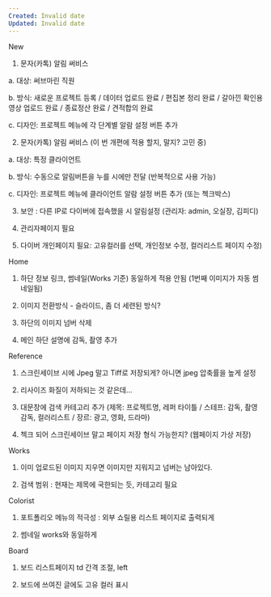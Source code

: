 ```yaml
---
Created: Invalid date
Updated: Invalid date
---
```

New

1. 문자(카톡) 알림 써비스

a. 대상: 써브마린 직원

b. 방식: 새로운 프로젝트 등록 / 데이터 업로드 완료 / 편집본 정리 완료 / 갈아낀 확인용 영상 업로드 완료 / 종료정산 완료 / 견적합의 완료

c. 디자인: 프로젝트 메뉴에 각 단계별 알람 설정 버튼 추가

2. 문자(카톡) 알림 써비스 (이 번 개편에 적용 할지, 말지? 고민 중)

a. 대상: 특정 클라이언트

b. 방식: 수동으로 알림버튼을 누를 시에만 전달 (반복적으로 사용 가능)

c. 디자인: 프로젝트 메뉴에 클라이언트 알람 설정 버튼 추가 (또는 첵크박스)

3. 보안 : 다른 IP로 다이버에 접속했을 시 알림설정 (관리자: admin, 오실장, 김피디)

4. 관리자페이지 필요

5. 다이버 개인페이지 필요: 고유컬러를 선택, 개인정보 수정, 컬러리스트 페이지 수정)

Home

1. 하단 정보 링크, 썸네일(Works 기준) 동일하게 적용 안됨 (1번째 이미지가 자동 썸네일됨)

2. 이미지 전환방식 - 슬라이드, 좀 더 세련된 방식?

3. 하단의 이미지 넘버 삭제

4. 메인 하단 설명에 감독, 촬영 추가

Reference

1. 스크린세이브 시에 Jpeg 말고 Tiff로 저장되게? 아니면 jpeg 압축률을 높게 설정

2. 리사이즈 화질이 저하되는 것 같은데...

3. 대문창에 검색 카테고리 추가 (제목: 프로젝트명, 레퍼 타이틀 / 스테프: 감독, 촬영감독, 컬러리스트 / 장르: 광고, 영화, 드라마)

4. 첵크 되어 스크린세이브 말고 페이지 저장 형식 가능한지? (웹페이지 가상 저장)

Works

1. 이미 업로드된 이미지 지우면 이미지만 지워지고 넘버는 남아있다.

2. 검색 범위 : 현재는 제목에 국한되는 듯, 카테고리 필요

Colorist

1. 포트폴리오 메뉴의 적극성 : 외부 쇼릴용 리스트 페이지로 출력되게

2. 썸네일 works와 동일하게

Board

1. 보드 리스트페이지 td 간격 조절, left

2. 보드에 쓰여진 글에도 고유 컬러 표시